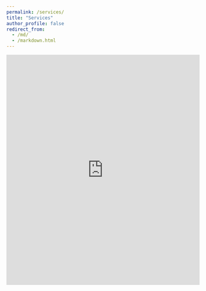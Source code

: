 ```yaml
---
permalink: /services/
title: "Services"
author_profile: false
redirect_from: 
  - /md/
  - /markdown.html
---
```


<iframe src="https://wenhangao21.github.io/blogs/blogs.html" width="100%" height="600" style="border:none;"></iframe>





